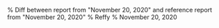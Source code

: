 % Diff between report from "November 20, 2020" and reference report from "November 20, 2020"
% Reffy
% November 20, 2020

